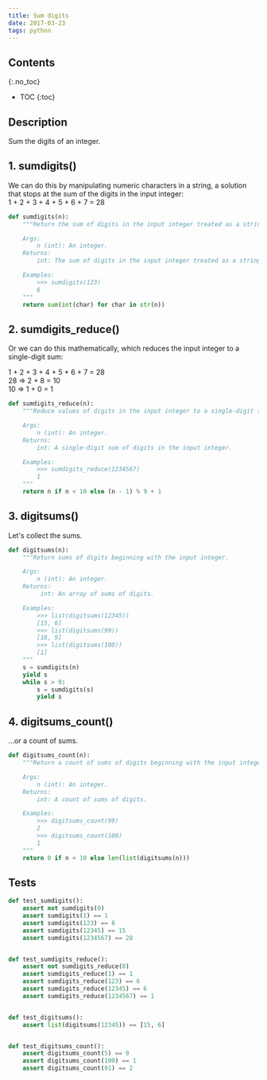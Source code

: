 ```yaml
---
title: Sum digits
date: 2017-03-23
tags: python
---
```


## Contents
{:.no_toc}

* TOC
{:toc}

## Description

Sum the digits of an integer.


## 1. sumdigits()

We can do this by manipulating numeric characters in a string,
a solution that stops at the sum of the digits in the input integer:  
1 + 2 + 3 + 4 + 5 + 6 + 7 = 28

```py
def sumdigits(n):
    """Return the sum of digits in the input integer treated as a string.

    Args:
        n (int): An integer.
    Returns:
        int: The sum of digits in the input integer treated as a string.

    Examples:
        >>> sumdigits(123)
        6
    """
    return sum(int(char) for char in str(n))
```


## 2. sumdigits_reduce()

Or we can do this mathematically, which reduces the input integer to
a single-digit sum:

1 + 2 + 3 + 4 + 5 + 6 + 7 = 28  
28 => 2 + 8 = 10  
10 => 1 + 0 = 1  

```py
def sumdigits_reduce(n):
    """Reduce values of digits in the input integer to a single-digit sum.

    Args:
        n (int): An integer.
    Returns:
        int: A single-digit sum of digits in the input integer.

    Examples:
        >>> sumdigits_reduce(1234567)
        1
    """
    return n if n < 10 else (n - 1) % 9 + 1
```


## 3. digitsums()

Let's collect the sums.

```py
def digitsums(n):
    """Return sums of digits beginning with the input integer.

    Args:
        n (int): An integer.
    Returns:
         int: An array of sums of digits.

    Examples:
        >>> list(digitsums(12345))
        [15, 6]
        >>> list(digitsums(99))
        [18, 9]
        >>> list(digitsums(100))
        [1]
    """
    s = sumdigits(n)
    yield s
    while s > 9:
        s = sumdigits(s)
        yield s
```


## 4. digitsums_count()

...or a count of sums.

```py
def digitsums_count(n):
    """Return a count of sums of digits beginning with the input integer.

    Args:
        n (int): An integer.
    Returns:
        int: A count of sums of digits.

    Examples:
        >>> digitsums_count(99)
        2
        >>> digitsums_count(100)
        1
    """
    return 0 if n < 10 else len(list(digitsums(n)))
```


## Tests

```py
def test_sumdigits():
    assert not sumdigits(0)
    assert sumdigits(1) == 1
    assert sumdigits(123) == 6
    assert sumdigits(12345) == 15
    assert sumdigits(1234567) == 28


def test_sumdigits_reduce():
    assert not sumdigits_reduce(0)
    assert sumdigits_reduce(1) == 1
    assert sumdigits_reduce(123) == 6
    assert sumdigits_reduce(12345) == 6
    assert sumdigits_reduce(1234567) == 1


def test_digitsums():
    assert list(digitsums(12345)) == [15, 6]


def test_digitsums_count():
    assert digitsums_count(5) == 0
    assert digitsums_count(100) == 1
    assert digitsums_count(91) == 2
```
